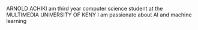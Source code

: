 ARNOLD ACHIKI 
am third year computer science student at the MULTIMEDIA UNIVERSITY OF KENY
I am passionate about AI and machine learning 
